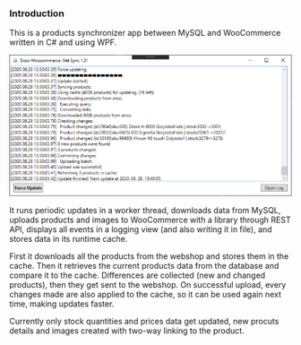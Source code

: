 ### Introduction
This is a products synchronizer app between MySQL and WooCommerce written in C# and using WPF.
 
![Sync](ensonetsync.png?raw=true)

It runs periodic updates in a worker thread, downloads data from MySQL, uploads products and images to WooCommerce with a library through REST API, displays all events in a logging view (and also writing it in file), and stores data in its runtime cache.

First it downloads all the products from the webshop and stores them in the cache. Then it retrieves the current products data from the database and compare it to the cache. Differences are collected (new and changed products), then they get sent to the webshop. On successful upload, every changes made are also applied to the cache, so it can be used again next time, making updates faster.

Currently only stock quantities and prices data get updated, new procuts details and images created with two-way linking to the product.
